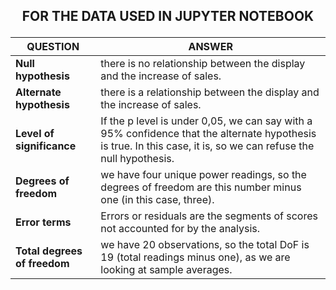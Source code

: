 ## <p align="center"> FOR THE DATA USED IN JUPYTER NOTEBOOK </p>
| QUESTION | ANSWER |
|---|---|
| **Null hypothesis** | there is no relationship between the display and the increase of sales. |
| **Alternate hypothesis** | there is a relationship between the display and the increase of sales. |
| **Level of significance** | If the p level is under 0,05, we can say with a 95% confidence that the alternate hypothesis is true. In this case, it is, so we can refuse the null hypothesis. |
| **Degrees of freedom** | we have four unique power readings, so the degrees of freedom are this number minus one (in this case, three). |
| **Error terms** | Errors or residuals are the segments of scores not accounted for by the analysis. |
| **Total degrees of freedom** | we have 20 observations, so the total DoF is 19 (total readings minus one), as we are looking at sample averages. |
